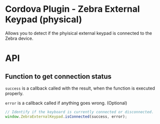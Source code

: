 # Cordova Plugin - Zebra External Keypad (physical)

Allows you to detect if the phyisical external keypad is connected to the Zebra device.

# API

## Function to get connection status

`success` is a callback called with the result, when the function is executed properly.

`error` is a callback called if anything goes wrong. (Optional)

```js
// Identify if the keyboard is currently connected or disconnected.
window.ZebraExternalKeypad.isConnected(success, error);
